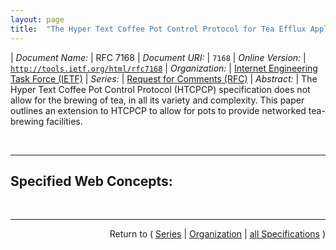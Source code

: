 ```yaml
---
layout: page
title:  "The Hyper Text Coffee Pot Control Protocol for Tea Efflux Appliances (HTCPCP-TEA)"
---
```


| *Document Name:* | RFC 7168
| *Document URI:* | `7168`
| *Online Version:* | [`http://tools.ietf.org/html/rfc7168`](http://tools.ietf.org/html/rfc7168)
| *Organization:* | [Internet Engineering Task Force (IETF)](..  "List of specification series by this organization")
| *Series:* | [Request for Comments (RFC)](.  "List of specifications in this series")
| *Abstract:* | The Hyper Text Coffee Pot Control Protocol (HTCPCP) specification does not allow for the brewing of tea, in all its variety and complexity. This paper outlines an extension to HTCPCP to allow for pots to provide networked tea-brewing facilities.

<br/>
<hr/>

## Specified Web Concepts:



<br/>
<hr/>

<p style="text-align: right">Return to ( <a href="./">Series</a> | <a href="../">Organization</a> | <a href="../../">all Specifications</a> )</p>